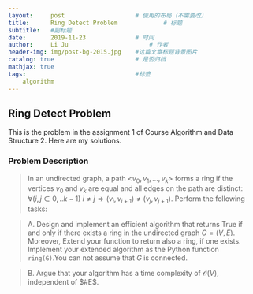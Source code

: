 ```yaml
---
layout:     post   				    # 使用的布局（不需要改）
title:      Ring Detect Problem				# 标题 
subtitle:   #副标题
date:       2019-11-23				# 时间
author:     Li Ju 						# 作者
header-img: img/post-bg-2015.jpg 	#这篇文章标题背景图片
catalog: true 						# 是否归档
mathjax: true
tags:								#标签
    algorithm
---
```



## Ring Detect Problem
This is the problem in the assignment 1 of Course Algorithm and Data Structure 2. Here are my solutions. 
### Problem Description
>In an undirected graph, a path <$v_0, v_1, ..., v_k$> forms a ring if the vertices $v_0$ and $v_k$ are equal and all edges on the path are distinct: $\forall(i, j \in 0, .. k-1)\: i\neq j \Rightarrow (v_i, v_{i+1}) \neq (v_j, v_{j+1})$. Perform the following tasks: 

>A. Design and implement an efficient algorithm that returns True if and only if there exists a ring in the undirected graph $G = (V, E)$. Moreover, Extend your function to return also a ring, if one exists. Implement your extended algorithm as the Python function `ring(G)`.You can not assume that $G$ is connected. 

>B.  Argue that your algorithm has a time complexity of $\mathcal{O}(V)$, independent of $#E$.
